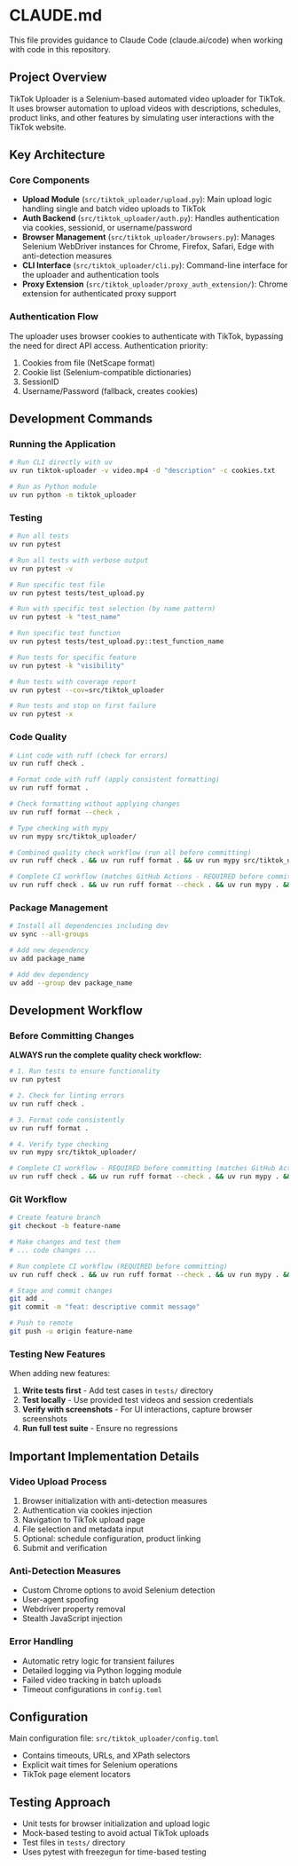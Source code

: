 # CLAUDE.md

This file provides guidance to Claude Code (claude.ai/code) when working with code in this repository.

## Project Overview

TikTok Uploader is a Selenium-based automated video uploader for TikTok. It uses browser automation to upload videos with descriptions, schedules, product links, and other features by simulating user interactions with the TikTok website.

## Key Architecture

### Core Components

- **Upload Module** (`src/tiktok_uploader/upload.py`): Main upload logic handling single and batch video uploads to TikTok
- **Auth Backend** (`src/tiktok_uploader/auth.py`): Handles authentication via cookies, sessionid, or username/password
- **Browser Management** (`src/tiktok_uploader/browsers.py`): Manages Selenium WebDriver instances for Chrome, Firefox, Safari, Edge with anti-detection measures
- **CLI Interface** (`src/tiktok_uploader/cli.py`): Command-line interface for the uploader and authentication tools
- **Proxy Extension** (`src/tiktok_uploader/proxy_auth_extension/`): Chrome extension for authenticated proxy support

### Authentication Flow

The uploader uses browser cookies to authenticate with TikTok, bypassing the need for direct API access. Authentication priority:
1. Cookies from file (NetScape format)
2. Cookie list (Selenium-compatible dictionaries)
3. SessionID
4. Username/Password (fallback, creates cookies)

## Development Commands

### Running the Application

```bash
# Run CLI directly with uv
uv run tiktok-uploader -v video.mp4 -d "description" -c cookies.txt

# Run as Python module
uv run python -m tiktok_uploader
```

### Testing

```bash
# Run all tests
uv run pytest

# Run all tests with verbose output
uv run pytest -v

# Run specific test file
uv run pytest tests/test_upload.py

# Run with specific test selection (by name pattern)
uv run pytest -k "test_name"

# Run specific test function
uv run pytest tests/test_upload.py::test_function_name

# Run tests for specific feature
uv run pytest -k "visibility"

# Run tests with coverage report
uv run pytest --cov=src/tiktok_uploader

# Run tests and stop on first failure
uv run pytest -x
```

### Code Quality

```bash
# Lint code with ruff (check for errors)
uv run ruff check .

# Format code with ruff (apply consistent formatting)
uv run ruff format .

# Check formatting without applying changes
uv run ruff format --check .

# Type checking with mypy
uv run mypy src/tiktok_uploader/

# Combined quality check workflow (run all before committing)
uv run ruff check . && uv run ruff format . && uv run mypy src/tiktok_uploader/

# Complete CI workflow (matches GitHub Actions - REQUIRED before committing)
uv run ruff check . && uv run ruff format --check . && uv run mypy . && uv run pytest
```

### Package Management

```bash
# Install all dependencies including dev
uv sync --all-groups

# Add new dependency
uv add package_name

# Add dev dependency
uv add --group dev package_name
```

## Development Workflow

### Before Committing Changes

**ALWAYS run the complete quality check workflow:**

```bash
# 1. Run tests to ensure functionality
uv run pytest

# 2. Check for linting errors
uv run ruff check .

# 3. Format code consistently
uv run ruff format .

# 4. Verify type checking
uv run mypy src/tiktok_uploader/

# Complete CI workflow - REQUIRED before committing (matches GitHub Actions)
uv run ruff check . && uv run ruff format --check . && uv run mypy . && uv run pytest
```

### Git Workflow

```bash
# Create feature branch
git checkout -b feature-name

# Make changes and test them
# ... code changes ...

# Run complete CI workflow (REQUIRED before committing)
uv run ruff check . && uv run ruff format --check . && uv run mypy . && uv run pytest

# Stage and commit changes
git add .
git commit -m "feat: descriptive commit message"

# Push to remote
git push -u origin feature-name
```

### Testing New Features

When adding new features:
1. **Write tests first** - Add test cases in `tests/` directory
2. **Test locally** - Use provided test videos and session credentials
3. **Verify with screenshots** - For UI interactions, capture browser screenshots
4. **Run full test suite** - Ensure no regressions

## Important Implementation Details

### Video Upload Process

1. Browser initialization with anti-detection measures
2. Authentication via cookies injection
3. Navigation to TikTok upload page
4. File selection and metadata input
5. Optional: schedule configuration, product linking
6. Submit and verification

### Anti-Detection Measures

- Custom Chrome options to avoid Selenium detection
- User-agent spoofing
- Webdriver property removal
- Stealth JavaScript injection

### Error Handling

- Automatic retry logic for transient failures
- Detailed logging via Python logging module
- Failed video tracking in batch uploads
- Timeout configurations in `config.toml`

## Configuration

Main configuration file: `src/tiktok_uploader/config.toml`
- Contains timeouts, URLs, and XPath selectors
- Explicit wait times for Selenium operations
- TikTok page element locators

## Testing Approach

- Unit tests for browser initialization and upload logic
- Mock-based testing to avoid actual TikTok uploads
- Test files in `tests/` directory
- Uses pytest with freezegun for time-based testing